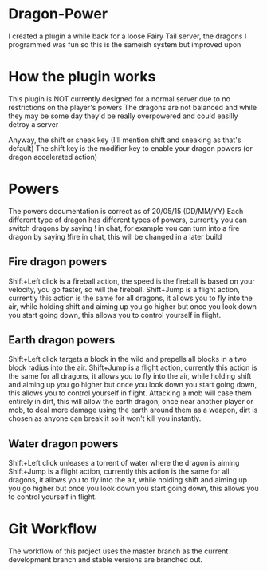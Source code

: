 # Dragon-Power
I created a plugin a while back for a loose Fairy Tail server, the dragons I programmed was fun so this is the sameish system but improved upon

# How the plugin works
This plugin is NOT currently designed for a normal server due to no restrictions on the player's powers
The dragons are not balanced and while they may be some day they'd be really overpowered and could easilly detroy a server

Anyway, the shift or sneak key (I'll mention shift and sneaking as that's default)
The shift key is the modifier key to enable your dragon powers (or dragon accelerated action)

# Powers
The powers documentation is correct as of 20/05/15 (DD/MM/YY)
Each different type of dragon has different types of powers, currently you can switch dragons by saying !<dragon type> in chat, for example you can turn into a fire dragon by saying !fire in chat, this will be changed in a later build

## Fire dragon powers
Shift+Left click is a fireball action, the speed is the fireball is based on your velocity, you go faster, so will the fireball.
Shift+Jump is a flight action, currently this action is the same for all dragons, it allows you to fly into the air, while holding shift and aiming up you go higher but once you look down you start going down, this allows you to control yourself in flight.

## Earth dragon powers
Shift+Left click targets a block in the wild and prepells all blocks in a two block radius into the air.
Shift+Jump is a flight action, currently this action is the same for all dragons, it allows you to fly into the air, while holding shift and aiming up you go higher but once you look down you start going down, this allows you to control yourself in flight.
Attacking a mob will case them entirely in dirt, this will allow the earth dragon, once near another player or mob, to deal more damage using the earth around them as a weapon, dirt is chosen as anyone can break it so it won't kill you instantly.

## Water dragon powers
Shift+Left click unleases a torrent of water where the dragon is aiming
Shift+Jump is a flight action, currently this action is the same for all dragons, it allows you to fly into the air, while holding shift and aiming up you go higher but once you look down you start going down, this allows you to control yourself in flight.

# Git Workflow
The workflow of this project uses the master branch as the current development branch and stable versions are branched out.

